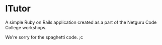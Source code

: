 # ITutor

A simple Ruby on Rails application created as a part of the Netguru Code College workshops.

We're sorry for the spaghetti code. ;c